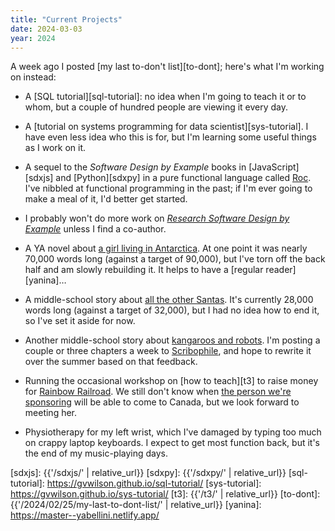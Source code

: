 ```yaml
---
title: "Current Projects"
date: 2024-03-03
year: 2024
---
```


A week ago I posted [my last to-don't list][to-dont];
here's what I'm working on instead:

-   A [SQL tutorial][sql-tutorial]:
    no idea when I'm going to teach it or to whom,
    but a couple of hundred people are viewing it every day.

-   A [tutorial on systems programming for data scientist][sys-tutorial].
    I have even less idea who this is for,
    but I'm learning some useful things as I work on it.

-   A sequel to the *Software Design by Example* books in [JavaScript][sdxjs] and [Python][sdxpy]
    in a pure functional language called [Roc][roc].
    I've nibbled at functional programming in the past;
    if I'm ever going to make a meal of it,
    I'd better get started.

-   I probably won't do more work on [*Research Software Design by Example*][rsdx]
    unless I find a co-author.

-   A YA novel about [a girl living in Antarctica][iffy].
    At one point it was nearly 70,000 words long (against a target of 90,000),
    but I've torn off the back half and am slowly rebuilding it.
    It helps to have a [regular reader][yanina]…

-   A middle-school story about [all the other Santas][santas].
    It's currently 28,000 words long (against a target of 32,000),
    but I had no idea how to end it,
    so I've set it aside for now.

-   Another middle-school story about [kangaroos and robots][maddy-roo].
    I'm posting a couple or three chapters a week to [Scribophile][scribophile],
    and hope to rewrite it over the summer based on that feedback.

-   Running the occasional workshop on [how to teach][t3]
    to raise money for [Rainbow Railroad][rr].
    We still don't know when [the person we're sponsoring][rr-sponsor]
    will be able to come to Canada,
    but we look forward to meeting her.

-   Physiotherapy for my left wrist,
    which I've damaged by typing too much on crappy laptop keyboards.
    I expect to get most function back,
    but it's the end of my music-playing days.

[iffy]: https://gvwilson.github.io/fiction/iffy/
[maddy-roo]: https://gvwilson.github.io/fiction/maddy-roo/
[roc]: https://www.roc-lang.org/
[rr]: https://www.rainbowrailroad.org/
[rr-sponsor]: https://donate.rainbowrailroad.org/team/515984
[rsdx]: https://gvwilson.github.io/rsdx/
[santas]: https://gvwilson.github.io/fiction/santas/
[scribophile]: https://www.scribophile.com/
[sdxjs]: {{'/sdxjs/' | relative_url}}
[sdxpy]: {{'/sdxpy/' | relative_url}}
[sql-tutorial]: https://gvwilson.github.io/sql-tutorial/
[sys-tutorial]: https://gvwilson.github.io/sys-tutorial/
[t3]: {{'/t3/' | relative_url}}
[to-dont]: {{'/2024/02/25/my-last-to-dont-list/' | relative_url}}
[yanina]: https://master--yabellini.netlify.app/
